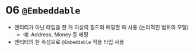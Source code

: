 # 06 `@Embeddable`

- 엔티티가 아닌 타입을 한 개 이상의 필드와 매핑할 때 사용 (논리적인 범위의 모델)
  - 예: Address, Money 등 매핑
- 엔티티의 한 속성으로 `@Embeddable` 적용 타입 사용

